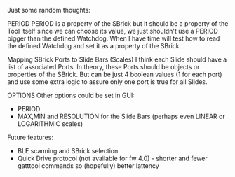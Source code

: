 Just some random thoughts:

PERIOD
PERIOD is a property of the SBrick but it should be a property of the Tool itself since we can choose its value, we just shouldn't use a PERIOD bigger than the defined Watchdog.
When I have time will test how to read the defined Watchdog and set it as a property of the SBrick.

Mapping SBrick Ports to Slide Bars (Scales)
I think each Slide should have a list of associated Ports. In theory, these Ports should be objects or properties of the SBrick.
But can be just 4 boolean values (1 for each port) and use some extra logic to assure only one port is true for all Slides.

OPTIONS
Other options could be set in GUI:
- PERIOD
- MAX,MIN and RESOLUTION for the Slide Bars (perhaps even LINEAR or LOGARITHMIC scales)

Future features:
- BLE scanning and SBrick selection
- Quick Drive protocol (not available for fw 4.0) - shorter and fewer gatttool commands so (hopefully) better lattency
